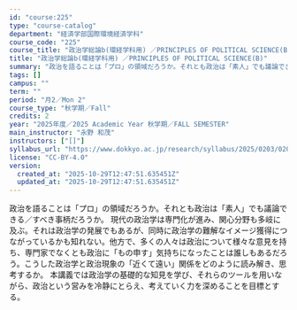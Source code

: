 ```yaml
---
id: "course:225"
type: "course-catalog"
department: "経済学部国際環境経済学科"
course_code: "225"
course_title: "政治学総論b(環経学科用) ／PRINCIPLES OF POLITICAL SCIENCE(B)"
title: "政治学総論b(環経学科用) ／PRINCIPLES OF POLITICAL SCIENCE(B)"
summary: "政治を語ることは「プロ」の領域だろうか。それとも政治は「素人」でも議論できる／すべき事柄だろうか。 現代の政治学は専門化が進み、関心分野も多岐に及ぶ。それは政治学の発展でもあるが、同時に政治学の難解なイメージ獲得につながっているかも知れない…"
tags: []
campus: ""
term: ""
period: "月2／Mon 2"
course_type: "秋学期／Fall"
credits: 2
year: "2025年度／2025 Academic Year 秋学期／FALL SEMESTER"
main_instructor: "永野 和茂"
instructors: ["[]"]
syllabus_url: "https://www.dokkyo.ac.jp/research/syllabus/2025/0203/0203_00225_ja_JP.html"
license: "CC-BY-4.0"
version:
  created_at: "2025-10-29T12:47:51.635451Z"
  updated_at: "2025-10-29T12:47:51.635451Z"
---
```

政治を語ることは「プロ」の領域だろうか。それとも政治は「素人」でも議論できる／すべき事柄だろうか。 現代の政治学は専門化が進み、関心分野も多岐に及ぶ。それは政治学の発展でもあるが、同時に政治学の難解なイメージ獲得につながっているかも知れない。他方で、多くの人々は政治について様々な意見を持ち、専門家でなくとも政治に「もの申す」気持ちになったことは誰しもあるだろう。こうした政治学と政治現象の「近くて遠い」関係をどのように読み解き、思考するか。 本講義では政治学の基礎的な知見を学び、それらのツールを用いながら、政治という営みを冷静にとらえ、考えていく力を深めることを目標とする。
